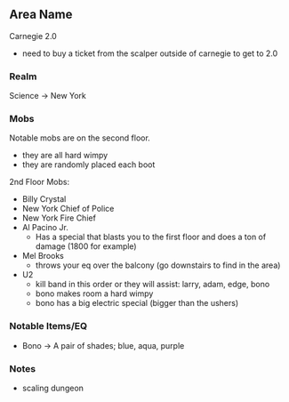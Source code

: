 ## Area Name

Carnegie 2.0

- need to buy a ticket from the scalper outside of carnegie to get to 2.0

### Realm

Science -> New York

### Mobs

Notable mobs are on the second floor.
  - they are all hard wimpy
  - they are randomly placed each boot

2nd Floor Mobs:
  - Billy Crystal
  - New York Chief of Police
  - New York Fire Chief
  - Al Pacino Jr.
    - Has a special that blasts you to the first floor and does a ton of damage (1800 for example)
  - Mel Brooks
    - throws your eq over the balcony (go downstairs to find in the area)
  - U2
    - kill band in this order or they will assist: larry, adam, edge, bono
    - bono makes room a hard wimpy
    - bono has a big electric special (bigger than the ushers)

### Notable Items/EQ

- Bono -> A pair of <color> shades; blue, aqua, purple

### Notes

- scaling dungeon
